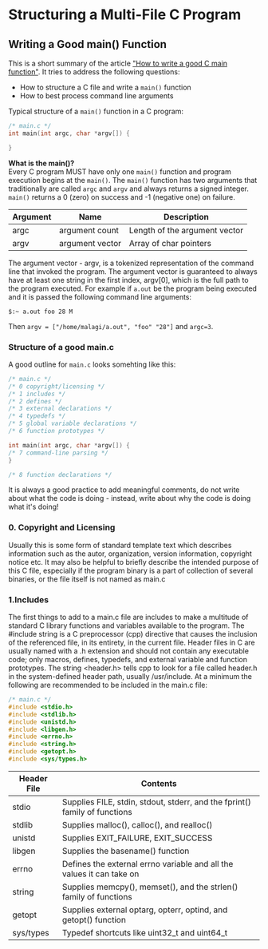 # Structuring a Multi-File C Program

## Writing a Good main() Function

This is a short summary of the article ["How to write a good C main function"](https://opensource.com/article/19/5/how-write-good-c-main-function). It tries to address the following questions:

* How to structure a C file and write a ```main()``` function
* How to best process command line arguments

Typical structure of a ```main()``` function in a C program:

```C
/* main.c */
int main(int argc, char *argv[]) {

}
```

**What is the main()?**  
Every C program MUST have only one ```main()``` function and program execution begins at the ```main()```. The ```main()``` function has two arguments that traditionally are called ```argc``` and ```argv``` and always returns a signed integer.  ```main()``` returns a 0 (zero) on success and -1 (negative one) on failure.

| Argument | Name            | Description                   |
|----------|-----------------|-------------------------------|
| argc     | argument count  | Length of the argument vector |
| argv     | argument vector | Array of char pointers        |

The argument vector - argv, is a tokenized representation of the command line that invoked the program. The argument vector is guaranteed to always have at least one string in the first index, argv[0], which is the full path to the program executed. For example if ```a.out``` be the program being executed and it is passed the following command line arguments:

```Console
$:~ a.out foo 28 M
```
Then ```argv = ["/home/malagi/a.out", "foo" "28"]``` and ```argc=3```.

### Structure of a good main.c

A good outline for ```main.c``` looks somehting like this:

```C
/* main.c */
/* 0 copyright/licensing */
/* 1 includes */
/* 2 defines */
/* 3 external declarations */
/* 4 typedefs */
/* 5 global variable declarations */
/* 6 function prototypes */

int main(int argc, char *argv[]) {
/* 7 command-line parsing */
}

/* 8 function declarations */
```

It is always a good practice to add meaningful comments, do not write about what the code is doing - instead, write about why the code is doing what it's doing!

### 0. Copyright and Licensing
Usually this is some form of standard template text which describes information such as the autor, organization, version information, copyright notice etc. It may also be helpful to briefly describe the intended purpose of this C file, especially if the program binary is a part of collection of several binaries, or the file itself is not named as main.c

### 1.Includes
The first things to add to a main.c file are includes to make a multitude of standard C library functions and variables available to the program. The #include string is a C preprocessor (cpp) directive that causes the inclusion of the referenced file, in its entirety, in the current file. Header files in C are usually named with a .h extension and should not contain any executable code; only macros, defines, typedefs, and external variable and function prototypes. The string <header.h> tells cpp to look for a file called header.h in the system-defined header path, usually /usr/include. At a minimum the following are recommended to be included in the main.c file:

```C
/* main.c */
#include <stdio.h>
#include <stdlib.h>
#include <unistd.h>
#include <libgen.h>
#include <errno.h>
#include <string.h>
#include <getopt.h>
#include <sys/types.h>
```

| Header File | Contents                                                                     |
|-------------|------------------------------------------------------------------------------|
| stdio       | Supplies FILE, stdin, stdout, stderr, and the fprint() family of   functions |
| stdlib      | Supplies malloc(), calloc(), and realloc()                                   |
| unistd      | Supplies EXIT_FAILURE, EXIT_SUCCESS                                          |
| libgen      | Supplies the basename() function                                             |
| errno       | Defines the external errno variable and all the values it can take on        |
| string      | Supplies memcpy(), memset(), and the strlen() family of functions            |
| getopt      | Supplies external optarg, opterr, optind, and getopt() function              |
| sys/types   | Typedef shortcuts like uint32_t and uint64_t                                 |

